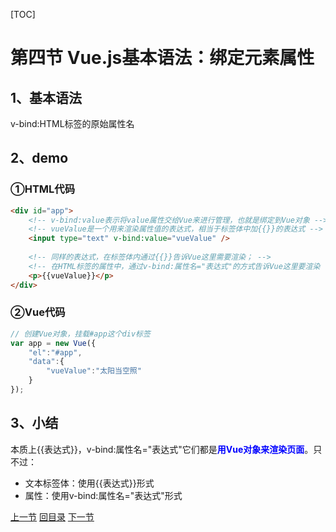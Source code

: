 [TOC]



# 第四节 Vue.js基本语法：绑定元素属性

## 1、基本语法

v-bind:HTML标签的原始属性名



## 2、demo

### ①HTML代码

```html
<div id="app">
	<!-- v-bind:value表示将value属性交给Vue来进行管理，也就是绑定到Vue对象 -->
	<!-- vueValue是一个用来渲染属性值的表达式，相当于标签体中加{{}}的表达式 -->
	<input type="text" v-bind:value="vueValue" />
	
	<!-- 同样的表达式，在标签体内通过{{}}告诉Vue这里需要渲染； -->
	<!-- 在HTML标签的属性中，通过v-bind:属性名="表达式"的方式告诉Vue这里要渲染 -->
	<p>{{vueValue}}</p>
</div>

```



### ②Vue代码

```javascript
// 创建Vue对象，挂载#app这个div标签
var app = new Vue({
	"el":"#app",
	"data":{
		"vueValue":"太阳当空照"
	}
});
```



## 3、小结

本质上{{表达式}}，v-bind:属性名="表达式"它们都是<span style="color:blue;font-weight:bold;">用Vue对象来渲染页面</span>。只不过：

- 文本标签体：使用{{表达式}}形式
- 属性：使用v-bind:属性名="表达式"形式



[上一节](verse03.html) [回目录](index.html) [下一节](verse05.html)